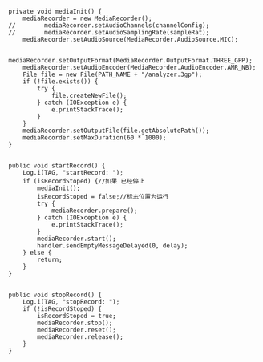    private void mediaInit() {
        mediaRecorder = new MediaRecorder();
    //        mediaRecorder.setAudioChannels(channelConfig);
    //        mediaRecorder.setAudioSamplingRate(sampleRat);
        mediaRecorder.setAudioSource(MediaRecorder.AudioSource.MIC);

        mediaRecorder.setOutputFormat(MediaRecorder.OutputFormat.THREE_GPP);
        mediaRecorder.setAudioEncoder(MediaRecorder.AudioEncoder.AMR_NB);
        File file = new File(PATH_NAME + "/analyzer.3gp");
        if (!file.exists()) {
            try {
                file.createNewFile();
            } catch (IOException e) {
                e.printStackTrace();
            }
        }
        mediaRecorder.setOutputFile(file.getAbsolutePath());
        mediaRecorder.setMaxDuration(60 * 1000);
    }


    public void startRecord() {
        Log.i(TAG, "startRecord: ");
        if (isRecordStoped) {//如果 已经停止
            mediaInit();
            isRecordStoped = false;//标志位置为运行
            try {
                mediaRecorder.prepare();
            } catch (IOException e) {
                e.printStackTrace();
            }
            mediaRecorder.start();
            handler.sendEmptyMessageDelayed(0, delay);
        } else {
            return;
        }
    }


    public void stopRecord() {
        Log.i(TAG, "stopRecord: ");
        if (!isRecordStoped) {
            isRecordStoped = true;
            mediaRecorder.stop();
            mediaRecorder.reset();
            mediaRecorder.release();
        }
    }
